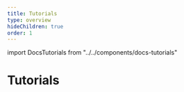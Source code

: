 ```yaml
---
title: Tutorials
type: overview
hideChildren: true
order: 1
---
```


import DocsTutorials from "../../components/docs-tutorials"

# Tutorials

<DocsTutorials/>
